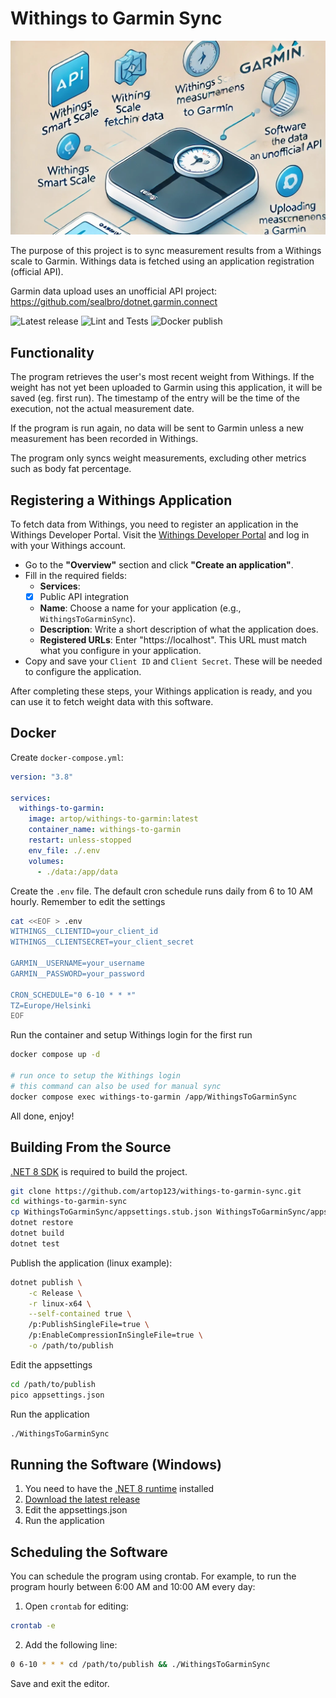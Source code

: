 ﻿# Withings to Garmin Sync

![Withings to Garmin Header](assets/header.jpg)

The purpose of this project is to sync measurement results from a Withings scale to Garmin. Withings data is fetched using an application registration (official API).

Garmin data upload uses an unofficial API project: https://github.com/sealbro/dotnet.garmin.connect

<p align="left">
<img src="https://badgen.net/github/release/artop123/withings-to-garmin-sync" alt="Latest release">
<img src="https://github.com/artop123/withings-to-garmin-sync/actions/workflows/tests.yml/badge.svg" alt="Lint and Tests">
<img src="https://github.com/artop123/withings-to-garmin-sync/actions/workflows/docker.yml/badge.svg" alt="Docker publish">
</p>

## Functionality

The program retrieves the user's most recent weight from Withings. If the weight has not yet been uploaded to Garmin using this application, it will be saved (eg. first run). The timestamp of the entry will be the time of the execution, not the actual measurement date.

If the program is run again, no data will be sent to Garmin unless a new measurement has been recorded in Withings.

The program only syncs weight measurements, excluding other metrics such as body fat percentage.

## Registering a Withings Application

To fetch data from Withings, you need to register an application in the Withings Developer Portal.
Visit the [Withings Developer Portal](https://developer.withings.com/) and log in with your Withings account. 
- Go to the **"Overview"** section and click **"Create an application"**.
- Fill in the required fields:
    - **Services**:
	- [x] Public API integration					 
    - **Name**: Choose a name for your application (e.g., `WithingsToGarminSync`).
	- **Description**: Write a short description of what the application does.
	- **Registered URLs**: Enter "https://localhost". This URL must match what you configure in your application.
- Copy and save your `Client ID` and `Client Secret`. These will be needed to configure the application.

After completing these steps, your Withings application is ready, and you can use it to fetch weight data with this software.

## Docker

Create ``docker-compose.yml``:

```yml
version: "3.8"

services:
  withings-to-garmin:
    image: artop/withings-to-garmin:latest
    container_name: withings-to-garmin
    restart: unless-stopped
    env_file: ./.env
    volumes:
      - ./data:/app/data
```

Create the ``.env`` file. The default cron schedule runs daily from 6 to 10 AM hourly. Remember to edit the settings

```bash
cat <<EOF > .env
WITHINGS__CLIENTID=your_client_id
WITHINGS__CLIENTSECRET=your_client_secret

GARMIN__USERNAME=your_username
GARMIN__PASSWORD=your_password

CRON_SCHEDULE="0 6-10 * * *"
TZ=Europe/Helsinki
EOF
```

Run the container and setup Withings login for the first run

```bash
docker compose up -d

# run once to setup the Withings login
# this command can also be used for manual sync
docker compose exec withings-to-garmin /app/WithingsToGarminSync
```

All done, enjoy!

## Building From the Source

[.NET 8 SDK](https://dotnet.microsoft.com/download/dotnet/8.0) is required to build the project. 

```bash
git clone https://github.com/artop123/withings-to-garmin-sync.git
cd withings-to-garmin-sync
cp WithingsToGarminSync/appsettings.stub.json WithingsToGarminSync/appsettings.json
dotnet restore
dotnet build
dotnet test
```

Publish the application (linux example):

```bash
dotnet publish \
    -c Release \
    -r linux-x64 \
    --self-contained true \
    /p:PublishSingleFile=true \
    /p:EnableCompressionInSingleFile=true \
    -o /path/to/publish
```

Edit the appsettings

```bash
cd /path/to/publish
pico appsettings.json
```

Run the application

```bash
./WithingsToGarminSync
```

## Running the Software (Windows)

1. You need to have the [.NET 8 runtime](https://dotnet.microsoft.com/download/dotnet/8.0) installed
2. [Download the latest release](https://github.com/artop123/withings-to-garmin-sync/releases/latest)
3. Edit the appsettings.json
4. Run the application

## Scheduling the Software

You can schedule the program using crontab. For example, to run the program hourly between 6:00 AM and 10:00 AM every day:

1. Open `crontab` for editing:

```bash
crontab -e
```

2. Add the following line:
```bash
0 6-10 * * * cd /path/to/publish && ./WithingsToGarminSync
```

Save and exit the editor.
